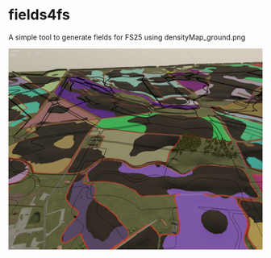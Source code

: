 # fields4fs

A simple tool to generate fields for FS25 using densityMap_ground.png

![fields4fs output](./output.jpg)
